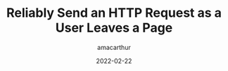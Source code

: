 ---
author: amacarthur
date: 2022-02-22
draft: true
publisher: css
tags:
  - http
target_url: https://css-tricks.com/send-an-http-request-on-page-exit/
title: Reliably Send an HTTP Request as a User Leaves a Page
---